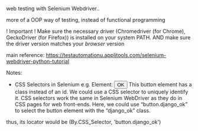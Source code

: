 web testing with Selenium Webdriver..

more of a OOP way of testing, instead of functional programming

! Important !
Make sure the necessary driver (Chromedriver (for Chrome), GeckoDriver (for Firefox)) is installed on your system PATH. AND make sure the driver version matches your _browser_ version


main reference:
https://testautomationu.applitools.com/selenium-webdriver-python-tutorial

Notes:

- CSS Selectors in Selenium
e.g.
Element: <button class ="django_ok">OK</button>
This button element has a class instead of an id.
We could use a CSS selector to uniquely identify it. CSS selectors work the same in Selenium WebDriver as they do in CSS pages for web front-ends.
Here, we could use “button.django_ok” to select the button element with the “django_ok” class.

thus, its locator would be
(By.CSS_Selector, 'button.django_ok')
